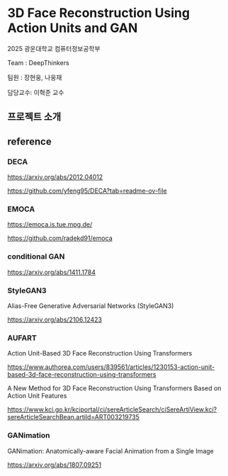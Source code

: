 # 3D Face Reconstruction Using Action Units and GAN

2025 광운대학교 컴퓨터정보공학부

Team : DeepThinkers 

팀원 : 장현웅, 나웅재

담당교수: 이혁준 교수

## 프로젝트 소개


## reference

### DECA

https://arxiv.org/abs/2012.04012

https://github.com/yfeng95/DECA?tab=readme-ov-file

### EMOCA

https://emoca.is.tue.mpg.de/

https://github.com/radekd91/emoca

### conditional GAN

https://arxiv.org/abs/1411.1784

### StyleGAN3

Alias-Free Generative Adversarial Networks (StyleGAN3)

https://arxiv.org/abs/2106.12423


### AUFART

Action Unit-Based 3D Face Reconstruction Using Transformers

https://www.authorea.com/users/839561/articles/1230153-action-unit-based-3d-face-reconstruction-using-transformers


A New Method for 3D Face Reconstruction Using Transformers Based on Action Unit Features

[https://www.kci.go.kr/kciportal/ci/sereArticleSearch/ciSereArtiView.kci?sereArticleSearchBean.artiId=ART003219735
](https://www.sciencedirect.com/science/article/pii/S2405959525000499)

### GANimation

GANimation: Anatomically-aware Facial Animation from a Single Image

https://arxiv.org/abs/1807.09251


